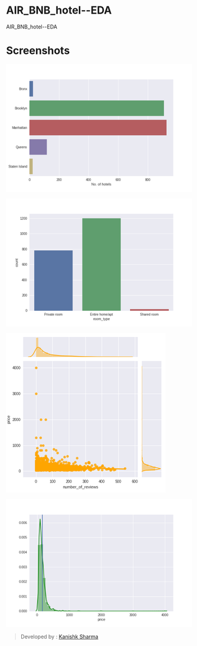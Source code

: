# AIR_BNB_hotel--EDA
AIR_BNB_hotel--EDA

# Screenshots

![s1](/screenshots/ss1.png)

![s2](/screenshots/ss2.png)

![s3](/screenshots/ss3.png)

![s4](/screenshots/ss4.png)

> Developed by : [Kanishk Sharma](https://github.com/kanishksh4rma)
